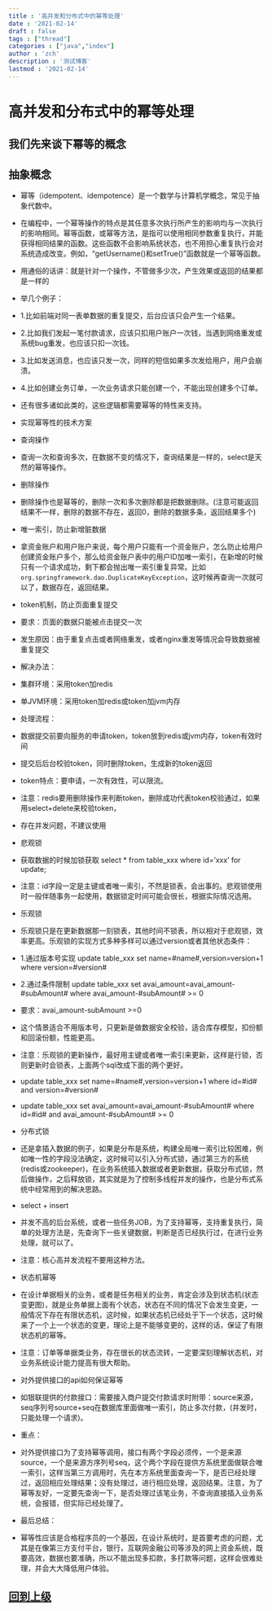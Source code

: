 ```yaml
---
title : '高并发和分布式中的幂等处理'
date : '2021-02-14'
draft : false
tags : ["thread"]
categories : ["java","index"]
author : 'zch'
description : '测试博客'
lastmod : '2021-02-14'
---
```



# 高并发和分布式中的幂等处理

## 我们先来谈下幂等的概念
## 抽象概念

+ 幂等（idempotent、idempotence）是一个数学与计算机学概念，常见于抽象代数中。

+ 在编程中，一个幂等操作的特点是其任意多次执行所产生的影响均与一次执行的影响相同。幂等函数，或幂等方法，是指可以使用相同参数重复执行，并能获得相同结果的函数。这些函数不会影响系统状态，也不用担心重复执行会对系统造成改变。例如，“getUsername()和setTrue()”函数就是一个幂等函数。

+ 用通俗的话讲：就是针对一个操作，不管做多少次，产生效果或返回的结果都是一样的

+ 举几个例子：

+ 1.比如前端对同一表单数据的重复提交，后台应该只会产生一个结果。

+ 2.比如我们发起一笔付款请求，应该只扣用户账户一次钱，当遇到网络重发或系统bug重发，也应该只扣一次钱。

+ 3.比如发送消息，也应该只发一次，同样的短信如果多次发给用户，用户会崩溃。

+ 4.比如创建业务订单，一次业务请求只能创建一个，不能出现创建多个订单。

+ 还有很多诸如此类的，这些逻辑都需要幂等的特性来支持。



+ 实现幂等性的技术方案
+ 查询操作

+ 查询一次和查询多次，在数据不变的情况下，查询结果是一样的，select是天然的幂等操作。

+ 删除操作

+ 删除操作也是幂等的，删除一次和多次删除都是把数据删除。(注意可能返回结果不一样，删除的数据不存在，返回0，删除的数据多条，返回结果多个)

+ 唯一索引，防止新增脏数据

+ 拿资金账户和用户账户来说，每个用户只能有一个资金账户，怎么防止给用户创建资金账户多个，那么给资金账户表中的用户ID加唯一索引，在新增的时候只有一个请求成功，剩下都会抛出唯一索引重复异常。比如`org.springframework.dao.DuplicateKeyException`，这时候再查询一次就可以了，数据存在，返回结果。

+ token机制，防止页面重复提交

+ 要求：页面的数据只能被点击提交一次

+ 发生原因：由于重复点击或者网络重发，或者nginx重发等情况会导致数据被重复提交

+ 解决办法：

+ 集群环境：采用token加redis

+ 单JVM环境：采用token加redis或token加jvm内存

+ 处理流程：

+ 数据提交前要向服务的申请token，token放到redis或jvm内存，token有效时间

+ 提交后后台校验token，同时删除token，生成新的token返回

+ token特点：要申请，一次有效性，可以限流。

+ 注意：redis要用删除操作来判断token，删除成功代表token校验通过，如果用select+delete来校验token，

+ 存在并发问题，不建议使用

+ 悲观锁
+ 获取数据的时候加锁获取 select * from table_xxx where id=’xxx’ for update;  

+ 注意：id字段一定是主键或者唯一索引，不然是锁表，会出事的。悲观锁使用时一般伴随事务一起使用，数据锁定时间可能会很长，根据实际情况选用。

+ 乐观锁
+ 乐观锁只是在更新数据那一刻锁表，其他时间不锁表，所以相对于悲观锁，效率更高。乐观锁的实现方式多种多样可以通过version或者其他状态条件：

+ 1.通过版本号实现 update table_xxx set name=#name#,version=version+1 where version=#version#  

+ 2.通过条件限制 update table_xxx set avai_amount=avai_amount-#subAmount# where avai_amount-#subAmount# >= 0 

+ 要求：avai_amount-subAmount >=0 

+ 这个情景适合不用版本号，只更新是做数据安全校验，适合库存模型，扣份额和回滚份额，性能更高。  

+ 注意：乐观锁的更新操作，最好用主键或者唯一索引来更新，这样是行锁，否则更新时会锁表，上面两个sql改成下面的两个更好。 

+ update table_xxx set name=#name#,version=version+1 where id=#id# and version=#version# 

+ update table_xxx set avai_amount=avai_amount-#subAmount# where id=#id# and avai_amount-#subAmount# >= 0

+ 分布式锁
+ 还是拿插入数据的例子，如果是分布是系统，构建全局唯一索引比较困难，例如唯一性的字段没法确定，这时候可以引入分布式锁，通过第三方的系统(redis或zookeeper)，在业务系统插入数据或者更新数据，获取分布式锁，然后做操作，之后释放锁，其实就是为了控制多线程并发的操作，也是分布式系统中经常用到的解决思路。

+ select + insert
+ 并发不高的后台系统，或者一些任务JOB，为了支持幂等，支持重复执行，简单的处理方法是，先查询下一些关键数据，判断是否已经执行过，在进行业务处理，就可以了。

+ 注意：核心高并发流程不要用这种方法。

+ 状态机幂等
+ 在设计单据相关的业务，或者是任务相关的业务，肯定会涉及到状态机(状态变更图)，就是业务单据上面有个状态，状态在不同的情况下会发生变更，一般情况下存在有限状态机，这时候，如果状态机已经处于下一个状态，这时候来了一个上一个状态的变更，理论上是不能够变更的，这样的话，保证了有限状态机的幂等。

+ 注意：订单等单据类业务，存在很长的状态流转，一定要深刻理解状态机，对业务系统设计能力提高有很大帮助。

+ 对外提供接口的api如何保证幂等
+ 如银联提供的付款接口：需要接入商户提交付款请求时附带：source来源，seq序列号source+seq在数据库里面做唯一索引，防止多次付款，(并发时，只能处理一个请求)。

+ 重点：

+ 对外提供接口为了支持幂等调用，接口有两个字段必须传，一个是来源source，一个是来源方序列号seq，这个两个字段在提供方系统里面做联合唯一索引，这样当第三方调用时，先在本方系统里面查询一下，是否已经处理过，返回相应处理结果；没有处理过，进行相应处理，返回结果。注意，为了幂等友好，一定要先查询一下，是否处理过该笔业务，不查询直接插入业务系统，会报错，但实际已经处理了。

+ 最后总结：
+ 幂等性应该是合格程序员的一个基因，在设计系统时，是首要考虑的问题，尤其是在像第三方支付平台，银行，互联网金融公司等涉及的网上资金系统，既要高效，数据也要准确，所以不能出现多扣款，多打款等问题，这样会很难处理，并会大大降低用户体验。




## [回到上级](./index.md)
